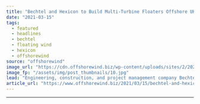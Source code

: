 ```yaml
---
title: "Bechtel and Hexicon to Build Multi-Turbine Floaters Offshore UK"
date: "2021-03-15"
tags: 
  - featured
  - headlines
  - bechtel
  - floating wind
  - hexicon
  - offshorewind
source: "offshorewind"
image_url: "https://cdn.offshorewind.biz/wp-content/uploads/sites/2/2021/03/15160004/Bechtel-and-Hexicon-to-Build-Multi-Turbine-Floaters-Offshore-UK.jpg"
image_fp: "/assets/img/post_thumbnails/10.jpg"
lead: "Engineering, construction, and project management company Bechtel is partnering with Sweden&#8217;s Hexicon to demonstrate"
article_url: "https://www.offshorewind.biz/2021/03/15/bechtel-and-hexicon-to-build-multi-turbine-floaters-offshore-uk/"
---
```


---
